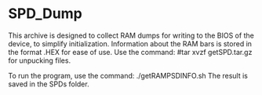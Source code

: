 # SPD_Dump
This archive is designed to collect RAM dumps for writing to the BIOS of the device, to simplify initialization. Information about the RAM bars is stored in the format .HEX for ease of use.
Use the command:
#tar xvzf getSPD.tar.gz
for unpucking files.

To run the program, use the command: 
./getRAMPSDINFO.sh 
The result is saved in the SPDs folder.
